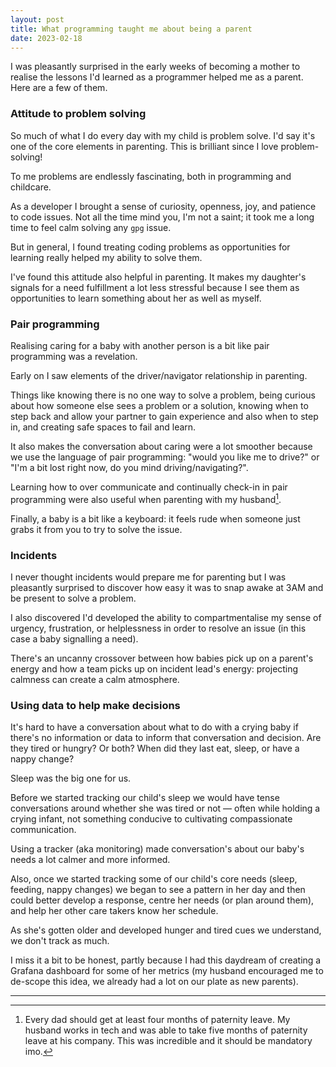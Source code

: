 ```yaml
---
layout: post
title: What programming taught me about being a parent
date: 2023-02-18
---
```


I was pleasantly surprised in the early weeks of becoming a mother to realise the lessons I'd learned as a programmer helped me as a parent. Here are a few of them.

### Attitude to problem solving

So much of what I do every day with my child is problem solve. I'd say it's one of the core elements in parenting. This is brilliant since I love problem-solving!

To me problems are endlessly fascinating, both in programming and childcare. 

As a developer I brought a sense of curiosity, openness, joy, and patience to code issues. Not all the time mind you, I'm not a saint; it took me a long time to feel calm solving any `gpg` issue. 

But in general, I found treating coding problems as opportunities for learning really helped my ability to solve them.

I've found this attitude also helpful in parenting. It makes my daughter's signals for a need fulfillment a lot less stressful because I see them as opportunities to learn something about her as well as myself.

### Pair programming

Realising caring for a baby with another person is a bit like pair programming was a revelation. 

Early on I saw elements of the driver/navigator relationship in parenting. 

Things like knowing there is no one way to solve a problem, being curious about how someone else sees a problem or a solution, knowing when to step back and allow your partner to gain experience and also when to step in, and creating safe spaces to fail and learn.

It also makes the conversation about caring were a lot smoother because we use the language of pair programming: "would you like me to drive?" or "I'm a bit lost right now, do you mind driving/navigating?". 

Learning how to over communicate and continually check-in in pair programming were also useful when parenting with my husband[^1].

Finally, a baby is a bit like a keyboard: it feels rude when someone just grabs it from you to try to solve the issue.

### Incidents

I never thought incidents would prepare me for parenting but I was pleasantly surprised to discover how easy it was to snap awake at 3AM and be present to solve a problem. 

I also discovered I'd developed the ability to compartmentalise my sense of urgency, frustration, or helplessness in order to resolve an issue (in this case a baby signalling a need). 

There's an uncanny crossover between how babies pick up on a parent's energy and how a team picks up on incident lead's energy: projecting calmness can create a calm atmosphere.

### Using data to help make decisions

It's hard to have a conversation about what to do with a crying baby if there's no information or data to inform that conversation and decision. Are they tired or hungry? Or both? When did they last eat, sleep, or have a nappy change?

Sleep was the big one for us. 

Before we started tracking our child's sleep we would have tense conversations around whether she was tired or not –– often while holding a crying infant, not something conducive to cultivating compassionate communication. 

Using a tracker (aka monitoring) made conversation's about our baby's needs a lot calmer and more informed.

Also, once we started tracking some of our child's core needs (sleep, feeding, nappy changes) we began to see a pattern in her day and then could better develop a response, centre her needs (or plan around them), and help her other care takers know her schedule.

As she's gotten older and developed hunger and tired cues we understand, we don't track as much. 

I miss it a bit to be honest, partly because I had this daydream of creating a Grafana dashboard for some of her metrics (my husband encouraged me to de-scope this idea, we already had a lot on our plate as new parents).

--------

[^1]: Every dad should get at least four months of paternity leave. My husband works in tech and was able to take five months of paternity leave at his company. This was incredible and it should be mandatory imo.